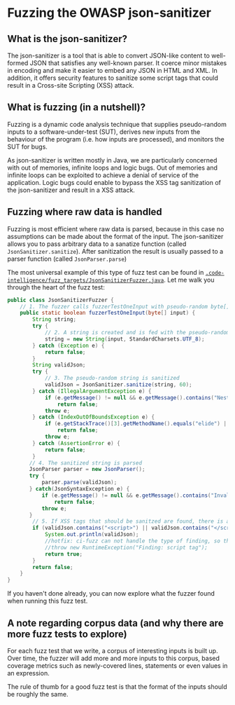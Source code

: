 # Fuzzing the OWASP json-sanitizer

## What is the json-sanitizer?

The json-sanitizer is a tool that is able to convert JSON-like content to 
well-formed JSON that satisfies any well-known parser. It coerce minor mistakes
in encoding and make it easier to embed any JSON in HTML and XML. In addition,
it offers security features to sanitize some script tags that could result in a 
Cross-site Scripting (XSS) attack.

## What is fuzzing (in a nutshell)?

Fuzzing is a dynamic code analysis technique that supplies pseudo-random inputs
to a software-under-test (SUT), derives new inputs from the behaviour of the
program (i.e. how inputs are processed), and monitors the SUT for bugs.

As json-sanitizer is written mostly in Java, we are particularly concerned with
out of memories, infinite loops and logic bugs. Out of memories and infinite loops 
can be exploited to achieve a denial of service of the application. Logic bugs 
could enable to bypass the XSS tag sanitization of the json-sanitizer and result
in a XSS attack. 

## Fuzzing where raw data is handled

Fuzzing is most efficient where raw data is parsed, because in this case no
assumptions can be made about the format of the input. The json-sanitizer allows you to pass
arbitrary data to a sanatize function (called `JsonSanitizer.sanitize`). After sanitization the
result is usually passed to a parser function (called `JsonParser.parse`) 

The most universal example of this type of fuzz test can be found in
[`.code-intelligence/fuzz_targets/JsonSanitizerFuzzer.java`](https://github.com/ci-fuzz/json-sanitizer/blob/master/.code-intelligence/fuzz_targets/JsonSanitizerFuzzer.java).
Let me walk you through the heart of the fuzz test:

```Java
public class JsonSanitizerFuzzer {
    // 1. The fuzzer calls fuzzerTestOneInput with pseudo-random byte[] input.
    public static boolean fuzzerTestOneInput(byte[] input) {
        String string;
        try {
            // 2. A string is created and is fed with the pseudo-random input
            string = new String(input, StandardCharsets.UTF_8);
        } catch (Exception e) {
            return false;
        }
        String validJson;
        try {
            // 3. The pseudo-random string is sanitized
            validJson = JsonSanitizer.sanitize(string, 60);
        } catch (IllegalArgumentException e) {
            if (e.getMessage() != null && e.getMessage().contains("Nesting depth"))
                return false;
            throw e;
        } catch (IndexOutOfBoundsException e) {
            if (e.getStackTrace()[3].getMethodName().equals("elide") || e.getStackTrace()[3].getMethodName().equals("sanitize"))
                return false;
            throw e;
        } catch (AssertionError e) {
            return false;
        }
       // 4. The sanitized string is parsed
       JsonParser parser = new JsonParser();
       try {
           parser.parse(validJson);
       } catch(JsonSyntaxException e) {
           if (e.getMessage() != null && e.getMessage().contains("Invalid escape sequence"))
               return false;
           throw e;
       }
        // 5. If XSS tags that should be sanitzed are found, there is a bypass available
        if (validJson.contains("<script>") || validJson.contains("</script>") || validJson.contains("<script") || validJson.contains("<!--") || validJson.contains("]]>")) {
            System.out.println(validJson);
            //hotfix: ci-fuzz can not handle the type of finding, so throw an exeption instead of returning true
            //throw new RuntimeException("Finding: script tag");
            return true;
        }
        return false;
    }
}
```

If you haven't done already, you can now explore what the fuzzer found when
running this fuzz test.

## A note regarding corpus data (and why there are more fuzz tests to explore)

For each fuzz test that we write, a corpus of interesting inputs is built up.
Over time, the fuzzer will add more and more inputs to this corpus, based
coverage metrics such as newly-covered lines, statements or even values in an
expression.

The rule of thumb for a good fuzz test is that the format of the inputs should
be roughly the same. 
